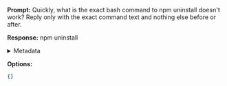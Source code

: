 **Prompt:**
Quickly, what is the exact bash command to npm uninstall doesn't work?
Reply only with the exact command text and nothing else before or after.

**Response:**
npm uninstall

<details><summary>Metadata</summary>

- Duration: 1034 ms
- Datetime: 2023-07-16T17:24:34.611470
- Model: gpt-3.5-turbo-0613

</details>

**Options:**
```json
{}
```

